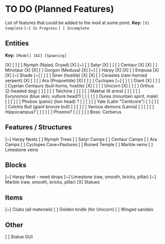 # TO DO (Planned Features)

List of features that could be added to the mod at some point.
__Key:__
`[X] Complete` `[~] In Progress` `[ ] Incomplete`

## Entities

__Key:__
`[Model] [AI] [Spawning]`

[X] [ ] [ ] Nymph (Naiad, Dryad)
[X] [~] [ ] Satyr
[X] [ ] [ ] Centaur
[X] [X] [ ] Minotaur
[X] [X] [ ] Gorgon (Medusa)
[X] [~] [ ] Harpy
[X] [X] [ ] Empusa
[X] [X] [~] Shade
[~] [ ] [ ] Siren (hostile)
[X] [X] [ ] Cerastes (ram-horned serpent)
[X] [ ] [ ] Ara (Propoetide)
[X] [ ] [ ] Cyclopes
[~] [ ] [ ] Giant
[X] [ ] [ ] Cyprian Centaurs (bull-horns, hostile)
[X] [ ] [ ] Unicorn
[X] [ ] [ ] Orthus (2-headed dog)
[ ] [ ] [ ] Telchine
[ ] [ ] [ ] Makhai (6 arms)
[ ] [ ] [ ] Eurynomos (blue skin; vulture head?)
[ ] [ ] [ ] Ourea (mountain spirit, male)
[ ] [ ] [ ] Phobos (panic) (lion head) ?
[ ] [ ] [ ] Yale (Latin "Centicore")
[ ] [ ] [ ] Colchis Bull (giant bronze bull)
[ ] [ ] [ ] Various demons (Lamia)
[ ] [ ] [ ] Hippocampus?
[ ] [ ] [ ] Phoenix?
[ ] [ ] [ ] Boss: Cerberus

## Features / Structures
[~] Harpy Nests
[ ] Nymph Trees
[ ] Satyr Camps
[ ] Centaur Camps
[ ] Ara Camps
[ ] Cyclopes Cave+Pastures
[ ] Ruined Temple
[ ] Marble veins
[ ] Limestone veins

## Blocks

[~] Harpy Nest - need drops
[~] Limestone (raw, smooth, bricks, pillar)
[~] Marble (raw, smooth, bricks, pillar)
[X] Statues

## Items

[~] Clubs (all materials)
[ ] Golden bridle (for Unicorn)
[ ] Winged sandals

## Other

[ ] Statue GUI
